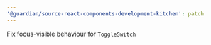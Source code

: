 ```yaml
---
'@guardian/source-react-components-development-kitchen': patch
---
```


Fix focus-visible behaviour for `ToggleSwitch`
